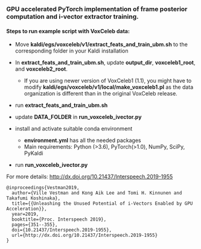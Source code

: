 ### GPU accelerated PyTorch implementation of frame posterior computation and i-vector extractor training.

#### Steps to run example script with VoxCeleb data:
- Move **kaldi/egs/voxceleb/v1/extract_feats_and_train_ubm.sh** to the corresponding folder in your Kaldi installation

- In **extract_feats_and_train_ubm.sh**, update **output_dir**, **voxceleb1_root**, and **voxceleb2_root**.
  - If you are using newer version of VoxCeleb1 (1.1), you might have to modify **kaldi/egs/voxceleb/v1/local/make_voxceleb1.pl** as the data organization is different than in the original VoxCeleb release.
  
- run **extract_feats_and_train_ubm.sh**

- update **DATA_FOLDER** in **run_voxceleb_ivector.py**

- install and activate suitable conda environment
  - **environment.yml** has all the needed packages
  - Main requirements: Python (>3.6), PyTorch(>1.0), NumPy, SciPy, PyKaldi
  
- run **run_voxceleb_ivector.py**


For more details:
http://dx.doi.org/10.21437/Interspeech.2019-1955

```
@inproceedings{Vestman2019,
  author={Ville Vestman and Kong Aik Lee and Tomi H. Kinnunen and Takafumi Koshinaka},
  title={{Unleashing the Unused Potential of i-Vectors Enabled by GPU Acceleration}},
  year=2019,
  booktitle={Proc. Interspeech 2019},
  pages={351--355},
  doi={10.21437/Interspeech.2019-1955},
  url={http://dx.doi.org/10.21437/Interspeech.2019-1955}
}
```

